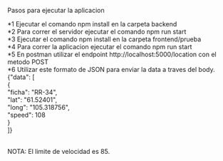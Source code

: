 Pasos para ejecutar la aplicacion

*1 Ejecutar el comando npm install en la carpeta backend<br/>
*2 Para correr el servidor ejecutar el comando npm run start<br/>
*3 Ejecutar el comando npm install en la carpeta frontend/prueba<br/>
*4 Para correr la aplicacion ejecutar el comando npm run start<br/>
*5 En postman utilizar el endpoint http://localhost:5000/location con el metodo POST<br/>
*6 Utilizar este formato de JSON para enviar la data a traves del body.<br/>
{"data": [<br/>
 {<br/>
 "ficha": "RR-34",<br/>
 "lat": "61.52401",<br/>
 "long": "105.318756",<br/>
 "speed": 108<br/>
 }<br/>
 ]}<br/><br/>

NOTA: El limite de velocidad es 85.
